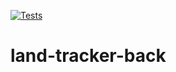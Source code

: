 [![Tests](https://github.com/nahuelmpereyra/land-tracker-back/actions/workflows/tests.yml/badge.svg)](https://github.com/nahuelmpereyra/land-tracker-back/actions/workflows/tests.yml)

# land-tracker-back
